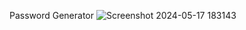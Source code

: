 Password Generator
![Screenshot 2024-05-17 183143](https://github.com/Mohit00Singh/Password-Generator/assets/129429931/aac4412a-6ac3-45c5-ac32-16cc6ecfa818)
